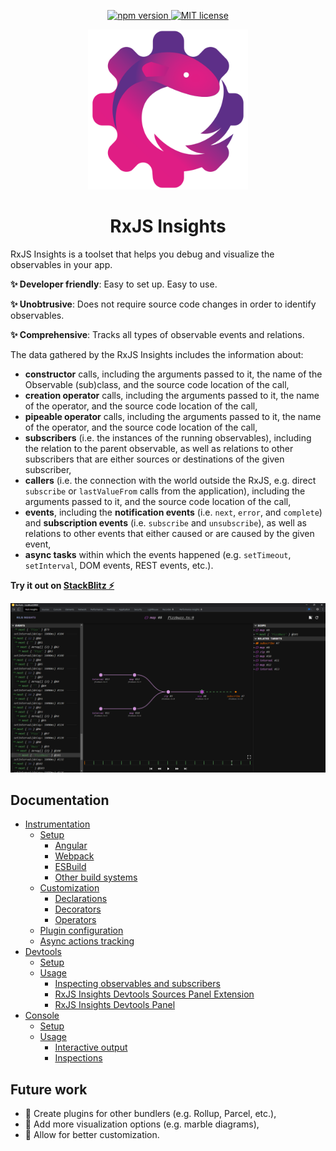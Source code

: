 <p align="center">
  <a href="https://badge.fury.io/js/@rxjs-insights%2Fcore">
    <img src="https://badge.fury.io/js/@rxjs-insights%2Fcore.svg" alt="npm version">
  </a>
  <a href="https://github.com/ksz-ksz/rxjs-insights/blob/master/LICENSE">
    <img src="https://img.shields.io/badge/license-MIT-blue.svg" alt="MIT license" />
  </a>
</p>

<p align="center"><img src="./resources/rxjs-insights.svg" width="256px" alt="RxJS Insights"/></p>

<h1 align="center">RxJS Insights</h1>

RxJS Insights is a toolset that helps you debug and visualize the observables in your app.

**✨ Developer friendly**: Easy to set up. Easy to use.

**✨ Unobtrusive**: Does not require source code changes in order to identify observables.

**✨ Comprehensive**: Tracks all types of observable events and relations.

The data gathered by the RxJS Insights includes the information about:

* **constructor** calls, including the arguments passed to it, the name of the Observable (sub)class, and the source code location of the call,
* **creation operator** calls, including the arguments passed to it, the name of the operator, and the source code location of the call,
* **pipeable operator** calls, including the arguments passed to it, the name of the operator, and the source code location of the call,
* **subscribers** (i.e. the instances of the running observables), including the relation to the parent observable, as well as relations to other subscribers that are either sources or destinations of the given subscriber,
* **callers** (i.e. the connection with the world outside the RxJS, e.g. direct `subscribe` or `lastValueFrom` calls from the application), including the arguments passed to it, and the source code location of the call,
* **events**, including the **notification events** (i.e. `next`, `error`, and `complete`) and **subscription events** (i.e. `subscribe` and `unsubscribe`), as well as relations to other events that either caused or are caused by the given event,
* **async tasks** within which the events happened (e.g. `setTimeout`, `setInterval`, DOM events, REST events, etc.).

**Try it out on [StackBlitz ⚡](https://stackblitz.com/edit/rxjs-insights-playground?file=src%2Findex.ts)**

![Example console output](./docs/devtools/img/devtools-panel-analysis.png)

## Documentation

* [Instrumentation](./docs/instrumentation/index.md)
  * [Setup](./docs/instrumentation/setup/index.md)
    * [Angular](./docs/instrumentation/setup/angular.md)
    * [Webpack](./docs/instrumentation/setup/webpack.md)
    * [ESBuild](./docs/instrumentation/setup/esbuild.md)
    * [Other build systems](./docs/instrumentation/setup/others.md)
  * [Customization](./docs/instrumentation/customization.md)
    * [Declarations](./docs/instrumentation/customization.md#declarations)
    * [Decorators](./docs/instrumentation/customization.md#decorators)
    * [Operators](./docs/instrumentation/customization.md#operators)
  * [Plugin configuration](./docs/instrumentation/plugin-configuration.md)
  * [Async actions tracking](./docs/instrumentation/async-actions-tracking.md)
* [Devtools](./docs/devtools/index.md)
  * [Setup](./docs/devtools/setup.md)
  * [Usage](./docs/devtools/usage.md)
    * [Inspecting observables and subscribers](./docs/devtools/usage.md#inspecting-observables-and-subscribers)
    * [RxJS Insights Devtools Sources Panel Extension](./docs/devtools/usage.md#using-the-rxjs-insights-devtools-sources-panel-extension)
    * [RxJS Insights Devtools Panel](./docs/devtools/usage.md#using-the-rxjs-insights-devtools-panel)
* [Console](./docs/console/index.md)
  * [Setup](./docs/console/setup.md)
  * [Usage](./docs/console/usage.md)
    * [Interactive output](./docs/console/usage.md#interactive-output)
    * [Inspections](./docs/console/usage.md#inspections)

## Future work

* 🧩 Create plugins for other bundlers (e.g. Rollup, Parcel, etc.), 
* 🧩 Add more visualization options (e.g. marble diagrams),
* 🧩 Allow for better customization.

